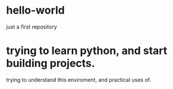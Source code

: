 # hello-world
just a first repository
# trying to learn python, and start building projects.
trying to understand this enviroment, and practical uses of.

